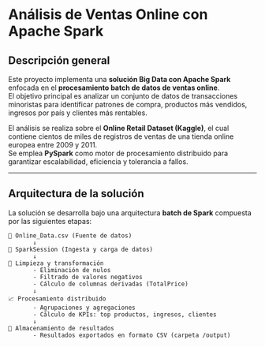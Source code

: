 #  Análisis de Ventas Online con Apache Spark

##  Descripción general

Este proyecto implementa una **solución Big Data con Apache Spark** enfocada en el **procesamiento batch de datos de ventas online**.  
El objetivo principal es analizar un conjunto de datos de transacciones minoristas para identificar patrones de compra, productos más vendidos, ingresos por país y clientes más rentables.

El análisis se realiza sobre el **Online Retail Dataset (Kaggle)**, el cual contiene cientos de miles de registros de ventas de una tienda online europea entre 2009 y 2011.  
Se emplea **PySpark** como motor de procesamiento distribuido para garantizar escalabilidad, eficiencia y tolerancia a fallos.

---

##  Arquitectura de la solución

La solución se desarrolla bajo una arquitectura **batch de Spark** compuesta por las siguientes etapas:

```text
📂 Online_Data.csv (Fuente de datos)
       ↓
🚀 SparkSession (Ingesta y carga de datos)
       ↓
🧹 Limpieza y transformación
       - Eliminación de nulos
       - Filtrado de valores negativos
       - Cálculo de columnas derivadas (TotalPrice)
       ↓
📈 Procesamiento distribuido
       - Agrupaciones y agregaciones
       - Cálculo de KPIs: top productos, ingresos, clientes
       ↓
💾 Almacenamiento de resultados
       - Resultados exportados en formato CSV (carpeta /output)
